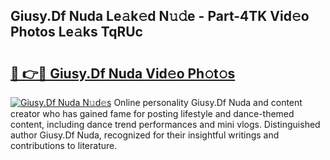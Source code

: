 ## Giusy.Df Nuda Le𝚊k𝚎d N𝚞𝚍e - Part-4TK Vid𝚎o Photos Le𝚊ks TqRUc

# <h2><a href="http://fbc7e9.evod.top/?m=Giusy.Df+Nuda">🔗 👉🔴 Giusy.Df Nuda Vid𝚎o Ph𝚘t𝚘s</a></h2>

[![Giusy.Df Nuda N𝚞d𝚎s](https://i.imgur.com/8V9OHl7.gif)](http://fbc7e9.evod.top/?m=Giusy.Df+Nuda)
Online personality Giusy.Df Nuda and content creator who has gained fame for posting lifestyle and dance-themed content, including dance trend performances and mini vlogs. Distinguished author Giusy.Df Nuda, recognized for their insightful writings and contributions to literature. 
